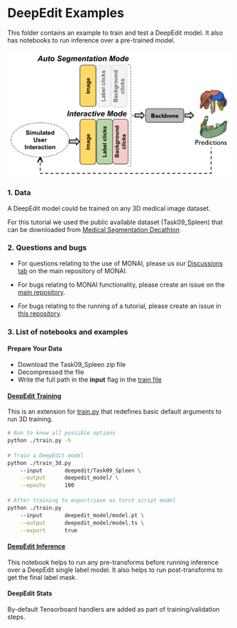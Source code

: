 # DeepEdit Examples

This folder contains an example to train and test a DeepEdit model. It also has notebooks to run inference over a pre-trained model.

<p align="center">
  <img src="../../figures/deepedit_tutorial.png" alt="deepedit scheme")
</p>


### 1. Data

A DeepEdit model could be trained on any 3D medical image dataset.

For this tutorial we used the public available dataset (Task09_Spleen) that can be downloaded from [Medical Segmentation Decathlon](https://drive.google.com/drive/folders/1HqEgzS8BV2c7xYNrZdEAnrHk7osJJ--2)

### 2. Questions and bugs

- For questions relating to the use of MONAI, please us our [Discussions tab](https://github.com/Project-MONAI/MONAI/discussions) on the main repository of MONAI.

- For bugs relating to MONAI functionality, please create an issue on the [main repository](https://github.com/Project-MONAI/MONAI/issues).

- For bugs relating to the running of a tutorial, please create an issue in [this repository](https://github.com/Project-MONAI/Tutorials/issues).

### 3. List of notebooks and examples

#### Prepare Your Data

- Download the Task09_Spleen zip file
- Decompressed the file
- Write the full path in the **input** flag in the [train file](./train.py)


#### [DeepEdit Training](./train.py)

This is an extension for [train.py](./train.py) that redefines basic default arguments to run 3D training.

```bash
# Run to know all possible options
python ./train.py -h

# Train a DeepEdit model
python ./train_3d.py
    --input       deepedit/Task09_Spleen \
    --output      deepedit_model/ \
    --epochs      100

# After training to export/save as torch script model
python ./train.py
    --input       deepedit_model/model.pt \
    --output      deepedit_model/model.ts \
    --export      true
```

#### [DeepEdit Inference](./inference.ipynb)

This notebook helps to run any pre-transforms before running inference over a DeepEdit single label model.
It also helps to run post-transforms to get the final label mask.


#### DeepEdit Stats

By-default Tensorboard handlers are added as part of training/validation steps.
